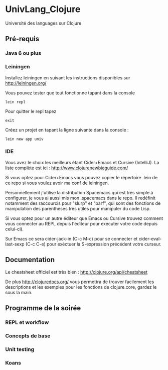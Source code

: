 # UnivLang_Clojure

Université des languages sur Clojure

## Pré-requis

### Java 6 ou plus

### Leiningen

Installez leiningen en suivant les instructions disponibles sur http://leiningen.org/

Vous pouvez tester que tout fonctionne tapant dans la console

    lein repl
    
Pour quitter le repl tapez

    exit
    
Créez un projet en tapant la ligne suivante dans la console :

    lein new app univ
    

### IDE

Vous avez le choix les meilleurs étant Cider+Emacs et Cursive (IntelliJ). La liste complète est ici : http://www.clojurenewbieguide.com/

Si vous optez pour Cider+Emacs vous pouvez copier le répertoire .lein de ce repo si vous voulez avoir ma conf de leiningen. 

Personnellement j'utilise la distribution Spacemacs qui est très simple à configurer, je vous ai aussi mis mon .spacemacs dans le repo. Il redéfinit notamment des raccourcis pour "slurp" et "barf", qui sont des fonctions de manipulation des parenthèses très utiles pour manipuler du code Lisp.

Si vous optez pour un autre éditeur que Emacs ou Cursive trouvez comment vous connecter au REPL depuis l'éditeur pour exécuter votre code depuis celui-ci). 

Sur Emacs ce sera cider-jack-in (C-c M-c) pour se connecter et cider-eval-last-sexp (C-c C-e) pour exéctuer la S-expression précédent votre curseur.

## Documentation

Le cheatsheet officiel est très bien : http://clojure.org/api/cheatsheet

De plus http://clojuredocs.org/ vous permettra de trouver facilement les descriptions et les exemples pour les fonctions de clojure.core, gardez le sous la main.


## Programme de la soirée

### REPL et workflow
### Concepts de base
### Unit testing
### Koans

